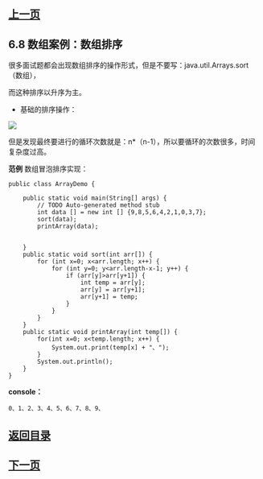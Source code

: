 ## [上一页](course15)

## 6.8 数组案例：数组排序


很多面试题都会出现数组排序的操作形式，但是不要写：java.util.Arrays.sort（数组），

而这种排序以升序为主。

- 基础的排序操作：

![](https://i.imgur.com/pNF3yiV.png)

但是发现最终要进行的循环次数就是：n*（n-1），所以要循环的次数很多，时间复杂度过高。

**范例** 数组冒泡排序实现：

	public class ArrayDemo {
	
		public static void main(String[] args) {
			// TODO Auto-generated method stub
			int data [] = new int [] {9,8,5,6,4,2,1,0,3,7};
			sort(data);
			printArray(data);
			
		
		}
		public static void sort(int arr[]) {
			for (int x=0; x<arr.length; x++) {
				for (int y=0; y<arr.length-x-1; y++) {
					if (arr[y]>arr[y+1]) {
						int temp = arr[y];
						arr[y] = arr[y+1];
						arr[y+1] = temp;
					}
				}
			}
		}
		public static void printArray(int temp[]) {
			for(int x=0; x<temp.length; x++) {
				System.out.print(temp[x] + "、");
			}
			System.out.println();
		}
	}

**console：**

	0、1、2、3、4、5、6、7、8、9、
		
  
## [返回目录](https://wuchengcheng110120.github.io/learnJava)
## [下一页](course17)
